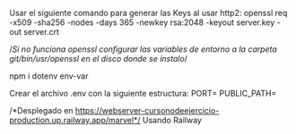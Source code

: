 Usar el siguiente comando para generar las Keys al usar http2: openssl req -x509 -sha256 -nodes -days 365 -newkey rsa:2048 -keyout server.key -out server.crt

/*Si no funciona openssl configurar las variables de entorno a la carpeta git/bin/usr/openssl en el disco donde se instalo*/



npm i dotenv env-var

Crear el archivo .env con la siguiente estructura:
PORT=
PUBLIC_PATH=



/*Desplegado en https://webserver-cursonodeejercicio-production.up.railway.app/marvel*/
Usando Railway
